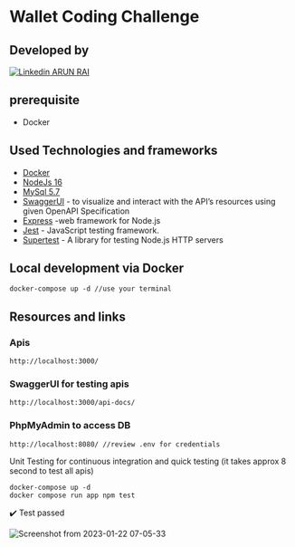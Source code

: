 #  Wallet Coding Challenge
   
## Developed by
[![Linkedin](https://i.stack.imgur.com/gVE0j.png) ARUN RAI](https://www.linkedin.com/in/arunnrai/)

## prerequisite    
- Docker

## Used Technologies and frameworks
- [Docker](https://www.docker.com/)
- [NodeJs 16](https://nodejs.org/en/)
- [MySql 5.7](https://dev.mysql.com/downloads/mysql/5.7.html)
- [SwaggerUI](https://swagger.io/tools/swagger-ui/) - to visualize and interact with the API’s resources using given OpenAPI Specification
- [Express](https://expressjs.com/) -web framework for Node.js
- [Jest](https://jestjs.io/) - JavaScript testing framework.
- [Supertest](https://www.npmjs.com/package/supertest) - A library for testing Node.js HTTP servers


## Local development via Docker

```
docker-compose up -d //use your terminal 
```

## Resources and links

### Apis  
```
http://localhost:3000/
```

### SwaggerUI for testing apis
```
http://localhost:3000/api-docs/
```

### PhpMyAdmin to access DB
```
http://localhost:8080/ //review .env for credentials
```

Unit Testing for continuous integration and quick testing (it takes approx 8 second to test all apis)
```
docker-compose up -d  
docker compose run app npm test
```

:heavy_check_mark: Test passed

![Screenshot from 2023-01-22 07-05-33](https://user-images.githubusercontent.com/123216291/213896766-17c590fa-a843-497c-88d2-d888d774f072.png)
